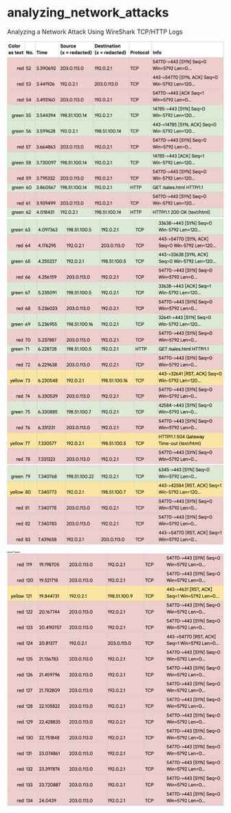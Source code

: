 # analyzing_network_attacks
Analyzing a Network Attack Using WireShark TCP/HTTP Logs

<img src="https://github.com/AxelVx1/analyzing_network_attacks/blob/main/Log1.png?raw=true" alt="App Screenshot" width="600">
<img src="https://github.com/AxelVx1/analyzing_network_attacks/blob/main/Log2.png?raw=true" alt="App Screenshot" width="600">
<img src="https://github.com/AxelVx1/analyzing_network_attacks/blob/main/Log3.png?raw=true" alt="App Screenshot" width="600">
__.__
<img src="https://github.com/AxelVx1/analyzing_network_attacks/blob/main/Log4.png?raw=true" alt="App Screenshot" width="600">
